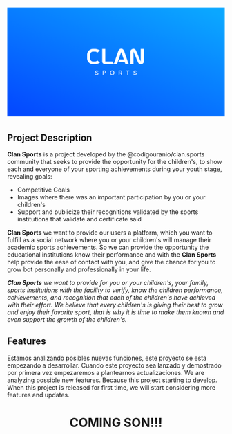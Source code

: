 <h1 align="Center">
<img src="Readme_Files/Clan_Sports_banner_ReadmeMD.png" alt="Clan Sports">
</h1>

## Project Description
**Clan Sports** is a project developed by the @codigouranio/clan.sports community that seeks to provide the opportunity for the
children's, to show each and everyone of your sporting achievements during your youth stage, revealing goals:

- Competitive Goals
- Images where there was an important participation by you or your children's
- Support and publicize their recognitions validated by the sports institutions that validate and certificate said

<!-- Primer posible mensaje de brindar nuestros servicios -->
**Clan Sports** we want to provide our users a platform, which you want to fulfill as a social network where you or
your children's will manage their academic sports achievements. So we can provide the opportunity the
educational institutions know their performance and with the **Clan Sports** help provide the ease of contact with you,
and give the chance for you to grow bot personally and professionally in your life.


<!-- Segundo posible mensaje de brindar nuestros servicios -->
_**Clan Sports** we want to provide for you or your children's, your family, sports institutions with the facility
to verify, know the children performance, achievements, and recognition that each of the children's have achieved with
their effort. We believe that every children's is giving their best to grow and enjoy their favorite sport, that is
why it is time to make them known and even support the growth of the children's._



## Features
Estamos analizando posibles nuevas funciones, este proyecto se esta empezando a desarrollar. Cuando este proyecto
sea lanzado y demostrado por primera vez empezaremos a plantearnos actualizaciones.
We are analyzing possible new features. Because this project starting to develop. When this project is released for
first time, we will start considering more features and updates.

<h1 align="Center"><strong>COMING SON!!!</strong></h1>


